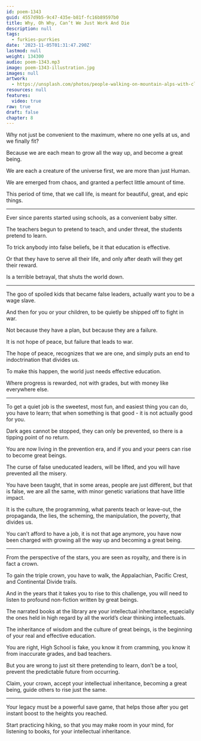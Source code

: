```yaml
---
id: poem-1343
guid: 4557d9b5-9c47-435e-b81f-fc16b89597b0
title: Why, Oh Why, Can’t We Just Work And Die
description: null
tags:
  - furkies-purrkies
date: '2023-11-05T01:31:47.290Z'
lastmod: null
weight: 134300
audio: poem-1343.mp3
image: poem-1343-illustration.jpg
images: null
artwork:
  - https://unsplash.com/photos/people-walking-on-mountain-alps-with-clouds-An4DuozJUnY
resources: null
features:
  video: true
raw: true
draft: false
chapter: 8
---
```


Why not just be convenient to the maximum,
where no one yells at us, and we finally fit?

Because we are each mean to grow all the way up,
and become a great being.

We are each a creature of the universe first,
we are more than just Human.

We are emerged from chaos,
and granted a perfect little amount of time.

This period of time, that we call life,
is meant for beautiful, great, and epic things.

---

Ever since parents started using schools,
as a convenient baby sitter.

The teachers begun to pretend to teach,
and under threat, the students pretend to learn.

To trick anybody into false beliefs,
be it that education is effective.

Or that they have to serve all their life,
and only after death will they get their reward.

Is a terrible betrayal,
that shuts the world down.

---

The goo of spoiled kids that became false leaders,
actually want you to be a wage slave.

And then for you or your children,
to be quietly be shipped off to fight in war.

Not because they have a plan,
but because they are a failure.

It is not hope of peace,
but failure that leads to war.

The hope of peace, recognizes that we are one,
and simply puts an end to indoctrination that divides us.

To make this happen,
the world just needs effective education.

Where progress is rewarded, not with grades,
but with money like everywhere else.

---

To get a quiet job is the sweetest, most fun, and easiest thing you can do,
you have to learn; that when something is that good - it is not actually good for you.

Dark ages cannot be stopped, they can only be prevented,
so there is a tipping point of no return.

You are now living in the prevention era,
and if you and your peers can rise to become great beings.

The curse of false uneducated leaders,
will be lifted, and you will have prevented all the misery.

You have been taught, that in some areas, people are just different,
but that is false, we are all the same, with minor genetic variations that have little impact.

It is the culture, the programming, what parents teach or leave-out,
the propaganda, the lies, the scheming, the manipulation, the poverty, that divides us.

You can’t afford to have a job, it is not that age anymore,
you have now been charged with growing all the way up and becoming a great being.

---

From the perspective of the stars, you are seen as royalty,
and there is in fact a crown.

To gain the triple crown, you have to walk,
the Appalachian, Pacific Crest, and Continental Divide trails.

And in the years that it takes you to rise to this challenge,
you will need to listen to profound non-fiction written by great beings.

The narrated books at the library are your intellectual inheritance,
especially the ones held in high regard by all the world’s clear thinking intellectuals.

The inheritance of wisdom and the culture of great beings,
is the beginning of your real and effective education.

You are right, High School is fake, you know it from cramming,
you know it from inaccurate grades, and bad teachers.

But you are wrong to just sit there pretending to learn,
don’t be a tool, prevent the predictable future from occurring.

Claim, your crown, accept your intellectual inheritance,
becoming a great being, guide others to rise just the same.

---

Your legacy must be a powerful save game,
that helps those after you get instant boost to the heights you reached.

Start practicing hiking, so that you may make room in your mind,
for listening to books, for your intellectual inheritance.
